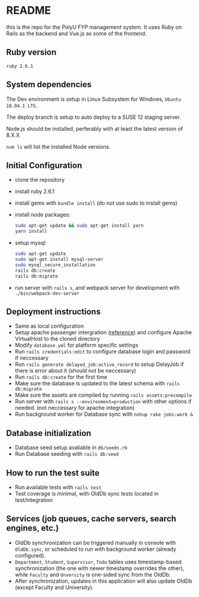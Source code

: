 # README

this is the repo for the PolyU FYP management system. It uses Ruby on Rails as the backend and Vue.js as some of the frontend.

## Ruby version

``` ruby 2.6.1 ```

## System dependencies

The Dev environment is setup in Linux Subsystem for Windows,  ``` Ubuntu 18.04.1 LTS ```.

The deploy branch is setup to auto deploy to a SUSE 12 staging server.

Node.js should be installed, perferably with at least the latest version of 8.X.X

``` nvm ls ``` will list the installed Node versions.

## Initial Configuration

* clone the repository
* install ruby 2.6.1
* install gems with  ``` bundle install ``` (do not use sudo to install gems)
* install node packages:

  ```bash
  sudo apt-get update && sudo apt-get install yarn
  yarn install
  ```

* setup mysql:

  ```bash
  sudo apt-get update
  sudo apt-get install mysql-server
  sudo mysql_secure_installation
  rails db:create
  rails db:migrate
  ```

* run server with ``` rails s ```, and webpack server for development with ``` ./bin/webpack-dev-server ```

## Deployment instructions

* Same as local configuration
* Setup apache passenger intergration ([reference](https://www.phusionpassenger.com/library/install/apache/install/oss/rubygems_rvm/)) and configure Apache VirtualHost to the cloned directory
* Modify ```database.yml``` for platform specific settings
* Run ``` rails credentials:edit ``` to configure database login and password if neccessary
* Run ``` rails generate delayed_job:active_record ``` to setup DelayJob if there is error about it (should not be neccessary)
* Run ``` rails db:create ``` for the first time
* Make sure the database is updated to the latest schema with ``` rails db:migrate ```
* Make sure the assets are compiled by running ``` rails assets:precompile ```
* Run server with ``` rails s --environment=production ``` with other options if needed. (not neccessary for apache integration)
* Run background worker for Database sync with ``` nohup rake jobs:work & ```

## Database initialization

* Database seed setup avaliable in ``` db/seeds.rb ```
* Run Database seeding with ``` rails db:seed ```

## How to run the test suite

* Run available tests with ``` rails test ```
* Test coverage is minimal, with OldDb sync tests located in test/integration

## Services (job queues, cache servers, search engines, etc.)

* OldDb synchronization can be triggered manually in console with ``` OldDb.sync ```, or scheduled to run with background worker (already configured).
* ```Department```, ```Student```, ```Supervisor```, ```Todo``` tables uses timestamp-based synchronization (the one with newer timestamp overrides the other), while ```Faculty``` and ```Unversity``` is one-sided sync from the OldDb.
* After synchronization, updates in this application will also update OldDb (except Faculty and University).
